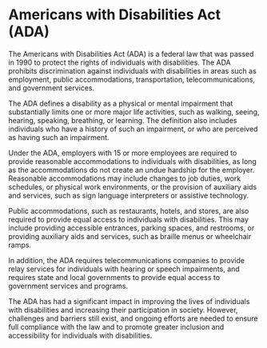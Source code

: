 # Americans with Disabilities Act (ADA)

The Americans with Disabilities Act (ADA) is a federal law that was passed in 1990 to protect the rights of individuals with disabilities. The ADA prohibits discrimination against individuals with disabilities in areas such as employment, public accommodations, transportation, telecommunications, and government services.

The ADA defines a disability as a physical or mental impairment that substantially limits one or more major life activities, such as walking, seeing, hearing, speaking, breathing, or learning. The definition also includes individuals who have a history of such an impairment, or who are perceived as having such an impairment.

Under the ADA, employers with 15 or more employees are required to provide reasonable accommodations to individuals with disabilities, as long as the accommodations do not create an undue hardship for the employer. Reasonable accommodations may include changes to job duties, work schedules, or physical work environments, or the provision of auxiliary aids and services, such as sign language interpreters or assistive technology.

Public accommodations, such as restaurants, hotels, and stores, are also required to provide equal access to individuals with disabilities. This may include providing accessible entrances, parking spaces, and restrooms, or providing auxiliary aids and services, such as braille menus or wheelchair ramps.

In addition, the ADA requires telecommunications companies to provide relay services for individuals with hearing or speech impairments, and requires state and local governments to provide equal access to government services and programs.

The ADA has had a significant impact in improving the lives of individuals with disabilities and increasing their participation in society. However, challenges and barriers still exist, and ongoing efforts are needed to ensure full compliance with the law and to promote greater inclusion and accessibility for individuals with disabilities.
